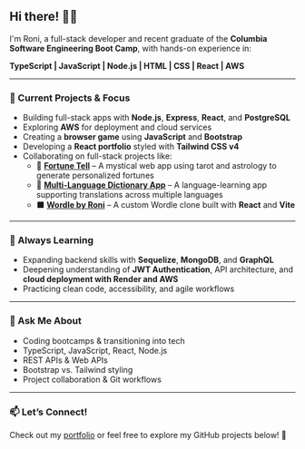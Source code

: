 ## Hi there! 👋🏼

I'm Roni, a full-stack developer and recent graduate of the **Columbia Software Engineering Boot Camp**, with hands-on experience in:

**TypeScript | JavaScript | Node.js | HTML | CSS | React | AWS**

---

### 🔭 Current Projects & Focus

- Building full-stack apps with **Node.js**, **Express**, **React**, and **PostgreSQL**
- Exploring **AWS** for deployment and cloud services
- Creating a **browser game** using **JavaScript** and **Bootstrap**
- Developing a **React portfolio** styled with **Tailwind CSS v4**
- Collaborating on full-stack projects like:
  - 🔮 **[Fortune Tell](https://fortune-tell.netlify.app/)** – A mystical web app using tarot and astrology to generate personalized fortunes
  - 🧠 **[Multi-Language Dictionary App](https://multi-dictionary.ronirutan.com/)** – A language-learning app supporting translations across multiple languages
  - ⬛ **[Wordle by Roni](https://wordle.ronirutan.com/)** – A custom Wordle clone built with **React** and **Vite**
  
---

### 🌱 Always Learning

- Expanding backend skills with **Sequelize**, **MongoDB**, and **GraphQL**
- Deepening understanding of **JWT Authentication**, API architecture, and **cloud deployment with Render and AWS**
- Practicing clean code, accessibility, and agile workflows

---

### 💬 Ask Me About

- Coding bootcamps & transitioning into tech
- TypeScript, JavaScript, React, Node.js
- REST APIs & Web APIs
- Bootstrap vs. Tailwind styling
- Project collaboration & Git workflows

---

### 📫 Let’s Connect!

Check out my [portfolio](https://ronirutan.com/portfolio) or feel free to explore my GitHub projects below! 🚀
